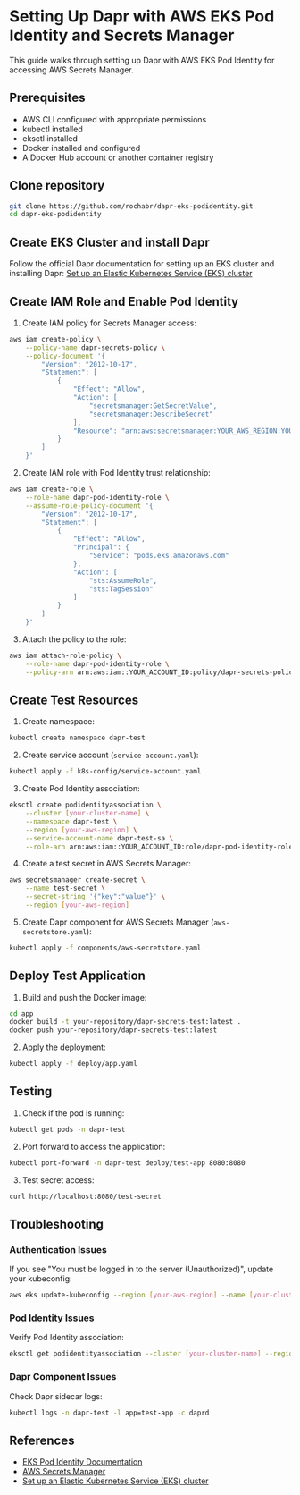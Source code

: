 # Setting Up Dapr with AWS EKS Pod Identity and Secrets Manager

This guide walks through setting up Dapr with AWS EKS Pod Identity for accessing AWS Secrets Manager.

## Prerequisites

- AWS CLI configured with appropriate permissions
- kubectl installed
- eksctl installed
- Docker installed and configured
- A Docker Hub account or another container registry

## Clone repository

```bash
git clone https://github.com/rochabr/dapr-eks-podidentity.git
cd dapr-eks-podidentity
```

## Create EKS Cluster and install Dapr

Follow the official Dapr documentation for setting up an EKS cluster and installing Dapr:
[Set up an Elastic Kubernetes Service (EKS) cluster](https://docs.dapr.io/operations/hosting/kubernetes/cluster/setup-eks/)

## Create IAM Role and Enable Pod Identity

1. Create IAM policy for Secrets Manager access:

```bash
aws iam create-policy \
    --policy-name dapr-secrets-policy \
    --policy-document '{
        "Version": "2012-10-17",
        "Statement": [
            {
                "Effect": "Allow",
                "Action": [
                    "secretsmanager:GetSecretValue",
                    "secretsmanager:DescribeSecret"
                ],
                "Resource": "arn:aws:secretsmanager:YOUR_AWS_REGION:YOUR_ACCOUNT_ID:secret:*"
            }
        ]
    }'
```

2. Create IAM role with Pod Identity trust relationship:

```bash
aws iam create-role \
    --role-name dapr-pod-identity-role \
    --assume-role-policy-document '{
        "Version": "2012-10-17",
        "Statement": [
            {
                "Effect": "Allow",
                "Principal": {
                    "Service": "pods.eks.amazonaws.com"
                },
                "Action": [
                    "sts:AssumeRole",
                    "sts:TagSession"
                ]
            }
        ]
    }'
```

3. Attach the policy to the role:

```bash
aws iam attach-role-policy \
    --role-name dapr-pod-identity-role \
    --policy-arn arn:aws:iam::YOUR_ACCOUNT_ID:policy/dapr-secrets-policy
```

## Create Test Resources

1. Create namespace:

```bash
kubectl create namespace dapr-test
```

2. Create service account (`service-account.yaml`):

```bash
kubectl apply -f k8s-config/service-account.yaml
```

3. Create Pod Identity association:

```bash
eksctl create podidentityassociation \
    --cluster [your-cluster-name] \
    --namespace dapr-test \
    --region [your-aws-region] \
    --service-account-name dapr-test-sa \
    --role-arn arn:aws:iam::YOUR_ACCOUNT_ID:role/dapr-pod-identity-role
```

4. Create a test secret in AWS Secrets Manager:

```bash
aws secretsmanager create-secret \
    --name test-secret \
    --secret-string '{"key":"value"}' \
    --region [your-aws-region]
```

5. Create Dapr component for AWS Secrets Manager (`aws-secretstore.yaml`):

```bash
kubectl apply -f components/aws-secretstore.yaml
```

## Deploy Test Application

1. Build and push the Docker image:

```bash
cd app
docker build -t your-repository/dapr-secrets-test:latest .
docker push your-repository/dapr-secrets-test:latest
```

2. Apply the deployment:

```bash
kubectl apply -f deploy/app.yaml
```

## Testing

1. Check if the pod is running:

```bash
kubectl get pods -n dapr-test
```

2. Port forward to access the application:

```bash
kubectl port-forward -n dapr-test deploy/test-app 8080:8080
```

3. Test secret access:

```bash
curl http://localhost:8080/test-secret
```

## Troubleshooting

### Authentication Issues

If you see "You must be logged in to the server (Unauthorized)", update your kubeconfig:

```bash
aws eks update-kubeconfig --region [your-aws-region] --name [your-cluster-name]
```

### Pod Identity Issues

Verify Pod Identity association:

```bash
eksctl get podidentityassociation --cluster [your-cluster-name] --region [your-aws-region]
```

### Dapr Component Issues

Check Dapr sidecar logs:

```bash
kubectl logs -n dapr-test -l app=test-app -c daprd
```

## References

- [EKS Pod Identity Documentation](https://docs.aws.amazon.com/eks/latest/userguide/pod-identities.html)
- [AWS Secrets Manager](https://docs.aws.amazon.com/secretsmanager/)
- [Set up an Elastic Kubernetes Service (EKS) cluster](https://docs.dapr.io/operations/hosting/kubernetes/cluster/setup-eks/)
